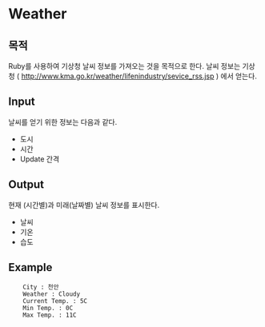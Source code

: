 # Weather

## 목적
Ruby를 사용하여 기상청 날씨 정보를 가져오는 것을 목적으로 한다.
날씨 정보는 기상청 ( http://www.kma.go.kr/weather/lifenindustry/sevice_rss.jsp ) 에서 얻는다.

## Input
날씨를 얻기 위한 정보는 다음과 같다.
* 도시
* 시간
* Update 간격

## Output
현재 (시간별)과 미래(날짜별) 날씨 정보를 표시한다.
* 날씨
* 기온
* 습도

## Example

````
    City : 천안
    Weather : Cloudy 
    Current Temp. : 5C
    Min Temp. : 0C
    Max Temp. : 11C
````